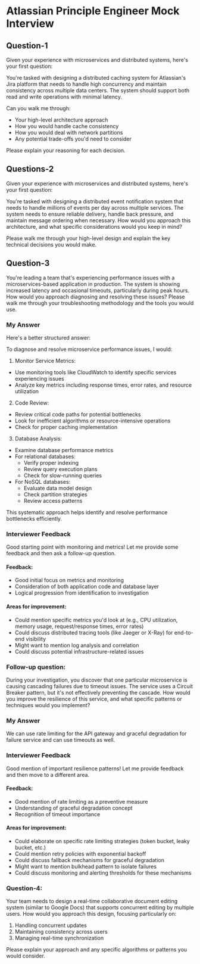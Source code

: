 # Atlassian Principle Engineer Mock Interview
## Question-1
Given your experience with microservices and distributed systems, here's your first question:

You're tasked with designing a distributed caching system for Atlassian's Jira platform that needs to handle high concurrency and maintain consistency across multiple data centers. The system should support both read and write operations with minimal latency.

Can you walk me through:

- Your high-level architecture approach
- How you would handle cache consistency
- How you would deal with network partitions
- Any potential trade-offs you'd need to consider

Please explain your reasoning for each decision.


## Questions-2
Given your experience with microservices and distributed systems, here's your first question:

You're tasked with designing a distributed event notification system that needs to handle millions of events per day across multiple services. The system needs to ensure reliable delivery, handle back pressure, and maintain message ordering when necessary. How would you approach this architecture, and what specific considerations would you keep in mind?

Please walk me through your high-level design and explain the key technical decisions you would make.

## Question-3
You're leading a team that's experiencing performance issues with a microservices-based application in production. The system is showing increased latency and occasional timeouts, particularly during peak hours. How would you approach diagnosing and resolving these issues? Please walk me through your troubleshooting methodology and the tools you would use.

### My Answer
Here's a better structured answer:

To diagnose and resolve microservice performance issues, I would:

1. Monitor Service Metrics:
- Use monitoring tools like CloudWatch to identify specific services experiencing issues
- Analyze key metrics including response times, error rates, and resource utilization

2. Code Review:
- Review critical code paths for potential bottlenecks
- Look for inefficient algorithms or resource-intensive operations
- Check for proper caching implementation

3. Database Analysis:
- Examine database performance metrics
- For relational databases:
  * Verify proper indexing
  * Review query execution plans
  * Check for slow-running queries
- For NoSQL databases:
  * Evaluate data model design
  * Check partition strategies
  * Review access patterns

This systematic approach helps identify and resolve performance bottlenecks efficiently.

### Interviewer Feedback
Good starting point with monitoring and metrics! Let me provide some feedback and then ask a follow-up question.

#### Feedback:
- Good initial focus on metrics and monitoring
- Consideration of both application code and database layer
- Logical progression from identification to investigation

#### Areas for improvement:
- Could mention specific metrics you'd look at (e.g., CPU utilization, memory usage, request/response times, error rates)
- Could discuss distributed tracing tools (like Jaeger or X-Ray) for end-to-end visibility
- Might want to mention log analysis and correlation
- Could discuss potential infrastructure-related issues

### Follow-up question:
During your investigation, you discover that one particular microservice is causing cascading failures due to timeout issues. The service uses a Circuit Breaker pattern, but it's not effectively preventing the cascade. How would you improve the resilience of this service, and what specific patterns or techniques would you implement?
### My Answer
We can use rate limiting for the API gateway and graceful degradation for failure service and can use timeouts as well.
### Interviewer Feedback
Good mention of important resilience patterns! Let me provide feedback and then move to a different area.

#### Feedback:
- Good mention of rate limiting as a preventive measure
- Understanding of graceful degradation concept
- Recognition of timeout importance

#### Areas for improvement:
- Could elaborate on specific rate limiting strategies (token bucket, leaky bucket, etc.)
- Could mention retry policies with exponential backoff
- Could discuss fallback mechanisms for graceful degradation
- Might want to mention bulkhead pattern to isolate failures
- Could discuss monitoring and alerting thresholds for these mechanisms

### Question-4:
Your team needs to design a real-time collaborative document editing system (similar to Google Docs) that supports concurrent editing by multiple users. How would you approach this design, focusing particularly on:
1. Handling concurrent updates
2. Maintaining consistency across users
3. Managing real-time synchronization

Please explain your approach and any specific algorithms or patterns you would consider.
